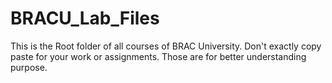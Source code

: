 # BRACU_Lab_Files
This is the Root folder of all courses of BRAC University. Don't exactly copy paste for your work or assignments. Those are for better understanding purpose.
